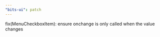 ```yaml
---
"bits-ui": patch
---
```


fix(MenuCheckboxItem): ensure onchange is only called when the value changes
